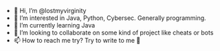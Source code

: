 - 👋 Hi, I’m @lostmyvirginity
- 👀 I’m interested in Java, Python, Cybersec. Generally programming.
- 🌱 I’m currently learning Java 
- 💞️ I’m looking to collaborate on some kind of project like cheats or bots
- 📫 How to reach me try? Try to write to me 🤙

<!---
lostmyvirginity/lostmyvirginity is a ✨ special ✨ repository because its `README.md` (this file) appears on your GitHub profile.
You can click the Preview link to take a look at your changes.
--->
